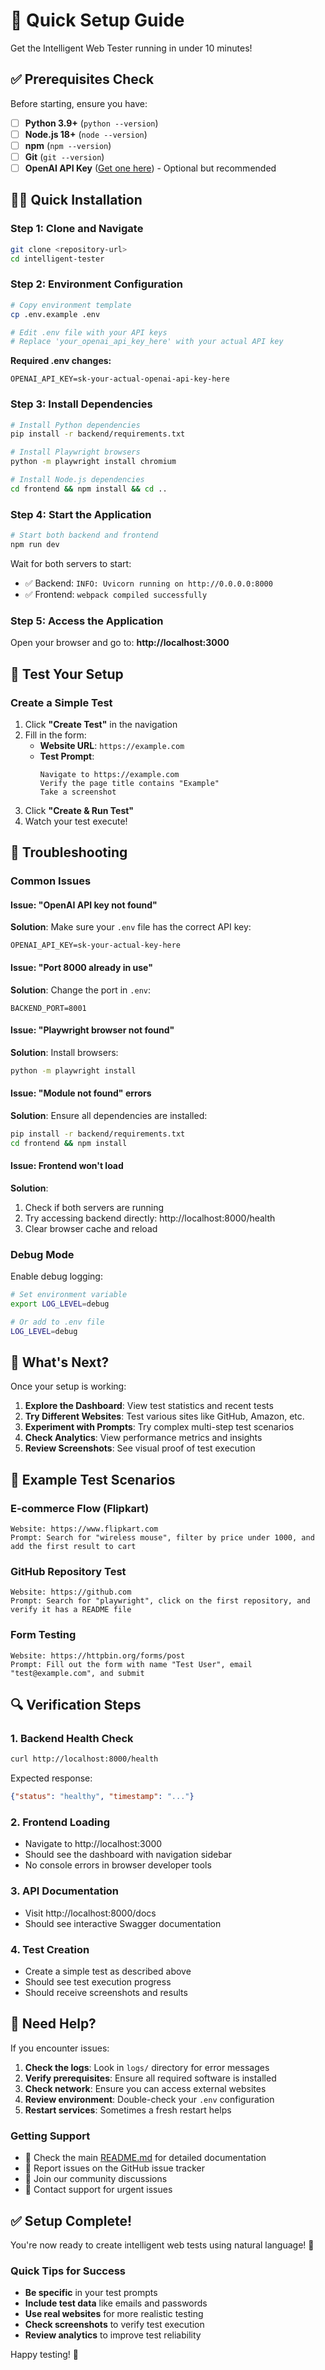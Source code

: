 # 🚀 Quick Setup Guide

Get the Intelligent Web Tester running in under 10 minutes!

## ✅ Prerequisites Check

Before starting, ensure you have:

- [ ] **Python 3.9+** (`python --version`)
- [ ] **Node.js 18+** (`node --version`)
- [ ] **npm** (`npm --version`)
- [ ] **Git** (`git --version`)
- [ ] **OpenAI API Key** ([Get one here](https://platform.openai.com/api-keys)) - Optional but recommended

## 🏃‍♂️ Quick Installation

### Step 1: Clone and Navigate

```bash
git clone <repository-url>
cd intelligent-tester
```

### Step 2: Environment Configuration

```bash
# Copy environment template
cp .env.example .env

# Edit .env file with your API keys
# Replace 'your_openai_api_key_here' with your actual API key
```

**Required .env changes:**
```env
OPENAI_API_KEY=sk-your-actual-openai-api-key-here
```

### Step 3: Install Dependencies

```bash
# Install Python dependencies
pip install -r backend/requirements.txt

# Install Playwright browsers
python -m playwright install chromium

# Install Node.js dependencies
cd frontend && npm install && cd ..
```

### Step 4: Start the Application

```bash
# Start both backend and frontend
npm run dev
```

Wait for both servers to start:
- ✅ Backend: `INFO: Uvicorn running on http://0.0.0.0:8000`
- ✅ Frontend: `webpack compiled successfully`

### Step 5: Access the Application

Open your browser and go to: **http://localhost:3000**

## 🧪 Test Your Setup

### Create a Simple Test

1. Click **"Create Test"** in the navigation
2. Fill in the form:
   - **Website URL**: `https://example.com`
   - **Test Prompt**: 
     ```
     Navigate to https://example.com
     Verify the page title contains "Example"
     Take a screenshot
     ```
3. Click **"Create & Run Test"**
4. Watch your test execute!

## 🔧 Troubleshooting

### Common Issues

#### Issue: "OpenAI API key not found"
**Solution**: Make sure your `.env` file has the correct API key:
```env
OPENAI_API_KEY=sk-your-actual-key-here
```

#### Issue: "Port 8000 already in use"
**Solution**: Change the port in `.env`:
```env
BACKEND_PORT=8001
```

#### Issue: "Playwright browser not found"
**Solution**: Install browsers:
```bash
python -m playwright install
```

#### Issue: "Module not found" errors
**Solution**: Ensure all dependencies are installed:
```bash
pip install -r backend/requirements.txt
cd frontend && npm install
```

#### Issue: Frontend won't load
**Solution**: 
1. Check if both servers are running
2. Try accessing backend directly: http://localhost:8000/health
3. Clear browser cache and reload

### Debug Mode

Enable debug logging:
```bash
# Set environment variable
export LOG_LEVEL=debug

# Or add to .env file
LOG_LEVEL=debug
```

## 🎯 What's Next?

Once your setup is working:

1. **Explore the Dashboard**: View test statistics and recent tests
2. **Try Different Websites**: Test various sites like GitHub, Amazon, etc.
3. **Experiment with Prompts**: Try complex multi-step test scenarios
4. **Check Analytics**: View performance metrics and insights
5. **Review Screenshots**: See visual proof of test execution

## 📱 Example Test Scenarios

### E-commerce Flow (Flipkart)
```
Website: https://www.flipkart.com
Prompt: Search for "wireless mouse", filter by price under 1000, and add the first result to cart
```

### GitHub Repository Test
```
Website: https://github.com
Prompt: Search for "playwright", click on the first repository, and verify it has a README file
```

### Form Testing
```
Website: https://httpbin.org/forms/post
Prompt: Fill out the form with name "Test User", email "test@example.com", and submit
```

## 🔍 Verification Steps

### 1. Backend Health Check
```bash
curl http://localhost:8000/health
```
Expected response:
```json
{"status": "healthy", "timestamp": "..."}
```

### 2. Frontend Loading
- Navigate to http://localhost:3000
- Should see the dashboard with navigation sidebar
- No console errors in browser developer tools

### 3. API Documentation
- Visit http://localhost:8000/docs
- Should see interactive Swagger documentation

### 4. Test Creation
- Create a simple test as described above
- Should see test execution progress
- Should receive screenshots and results

## 🚨 Need Help?

If you encounter issues:

1. **Check the logs**: Look in `logs/` directory for error messages
2. **Verify prerequisites**: Ensure all required software is installed
3. **Check network**: Ensure you can access external websites
4. **Review environment**: Double-check your `.env` configuration
5. **Restart services**: Sometimes a fresh restart helps

### Getting Support

- 📖 Check the main [README.md](README.md) for detailed documentation
- 🐛 Report issues on the GitHub issue tracker
- 💬 Join our community discussions
- 📧 Contact support for urgent issues

## ✅ Setup Complete!

You're now ready to create intelligent web tests using natural language! 🎉

### Quick Tips for Success

- **Be specific** in your test prompts
- **Include test data** like emails and passwords
- **Use real websites** for more realistic testing
- **Check screenshots** to verify test execution
- **Review analytics** to improve test reliability

Happy testing! 🚀

